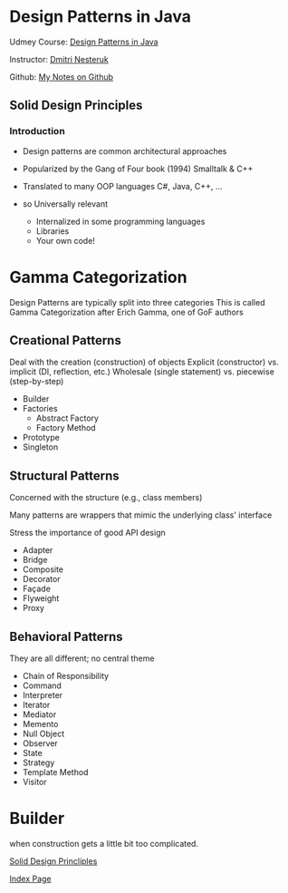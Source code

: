 # Design Patterns in Java

Udmey Course: [Design Patterns in Java](https://www.udemy.com/course/design-patterns-java/?couponCode=ST18MT62524)

Instructor: [Dmitri Nesteruk](https://www.udemy.com/course/design-patterns-java/?couponCode=ST18MT62524#instructor-1)

Github: [My Notes on Github](https://github.com/revanna7226/design-patterns)

## Solid Design Principles

### Introduction

- Design patterns are common architectural approaches
- Popularized by the Gang of Four book (1994)
  Smalltalk & C++
- Translated to many OOP languages C#, Java, C++, ...
- so Universally relevant

  - Internalized in some programming languages
  - Libraries
  - Your own code!

# Gamma Categorization

Design Patterns are typically split into three categories
This is called Gamma Categorization after Erich Gamma, one of GoF authors

## Creational Patterns

Deal with the creation (construction) of objects
Explicit (constructor) vs. implicit (DI, reflection, etc.)
Wholesale (single statement) vs. piecewise (step-by-step)

- Builder
- Factories
  - Abstract Factory
  - Factory Method
- Prototype
- Singleton

## Structural Patterns

Concerned with the structure (e.g., class members)

Many patterns are wrappers that mimic the underlying class' interface

Stress the importance of good API design

- Adapter
- Bridge
- Composite
- Decorator
- Façade
- Flyweight
- Proxy

## Behavioral Patterns

They are all different; no central theme

- Chain of Responsibility
- Command
- Interpreter
- Iterator
- Mediator
- Memento
- Null Object
- Observer
- State
- Strategy
- Template Method
- Visitor

# Builder

when construction gets a little bit too complicated.

[Solid Design Princliples](/notes/pages/solid-design-principles.md)

[Index Page](/README.md)
